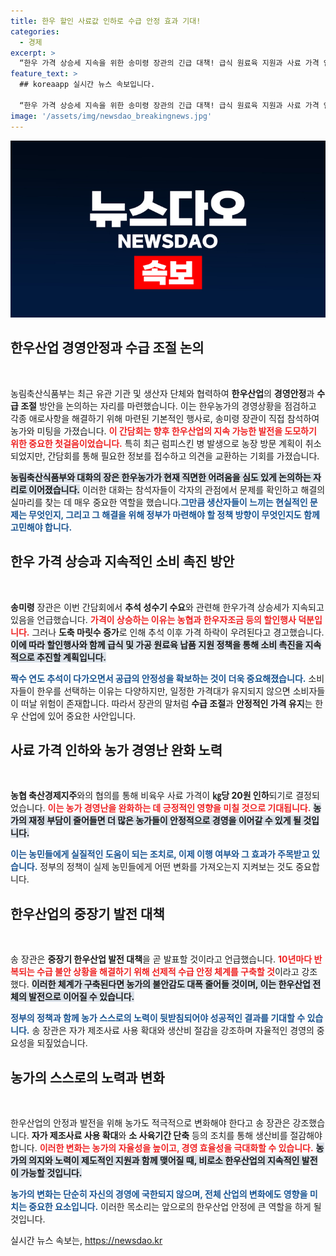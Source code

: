 ```yaml
---
title: 한우 할인 사료값 인하로 수급 안정 효과 기대!
categories:
  - 경제
excerpt: >
  “한우 가격 상승세 지속을 위한 송미령 장관의 긴급 대책! 급식 원료육 지원과 사료 가격 인하로 농가의 경영난을 해소할 방안이 마련됐다. 중장기 안정 대책도 함께 논의된 이번 간담회의 결실은?”
feature_text: >
  ## koreaapp 실시간 뉴스 속보입니다.

  “한우 가격 상승세 지속을 위한 송미령 장관의 긴급 대책! 급식 원료육 지원과 사료 가격 인하로 농가의 경영난을 해소할 방안이 마련됐다. 중장기 안정 대책도 함께 논의된 이번 간담회의 결실은?”
image: '/assets/img/newsdao_breakingnews.jpg'
---
```


<p><img src="/assets/img/newsdao_breakingnews.jpg" alt="koreaapp 속보" /></p>

<h2 data-ke-size="size26">한우산업 경영안정과 수급 조절 논의</h2>

<p data-ke-size="size16">&nbsp;</p>

<p data-ke-size="size16">농림축산식품부는 최근 유관 기관 및 생산자 단체와 협력하여 <b>한우산업</b>의 <b>경영안정</b>과 <b>수급 조절</b> 방안을 논의하는 자리를 마련했습니다. 이는 한우농가의 경영상황을 점검하고 각종 애로사항을 해결하기 위해 마련된 기본적인 행사로, 송미령 장관이 직접 참석하여 농가와 미팅을 가졌습니다. <b><span style="color: #ee2323;">이 간담회는 향후 한우산업의 지속 가능한 발전을 도모하기 위한 중요한 첫걸음이었습니다.</span></b> 특히 최근 럼피스킨 병 발생으로 농장 방문 계획이 취소되었지만, 간담회를 통해 필요한 정보를 접수하고 의견을 교환하는 기회를 가졌습니다.</p>

<p><b><span style="background-color: #21538527;">농림축산식품부와 대화의 장은 한우농가가 현재 직면한 어려움을 심도 있게 논의하는 자리로 이어졌습니다.</span></b> 이러한 대화는 참석자들이 각자의 관점에서 문제를 확인하고 해결의 실마리를 찾는 데 매우 중요한 역할을 했습니다.<b><span style="color: #1a5490;">그만큼 생산자들이 느끼는 현실적인 문제는 무엇인지, 그리고 그 해결을 위해 정부가 마련해야 할 정책 방향이 무엇인지도 함께 고민해야 합니다.</span></b></p>

<h2 data-ke-size="size26">한우 가격 상승과 지속적인 소비 촉진 방안</h2>

<p data-ke-size="size16">&nbsp;</p>

<p data-ke-size="size16"><b>송미령</b> 장관은 이번 간담회에서 <b>추석 성수기 수요</b>와 관련해 한우가격 상승세가 지속되고 있음을 언급했습니다. <b><span style="color: #ee2323;">가격이 상승하는 이유는 농협과 한우자조금 등의 할인행사 덕분입니다.</span></b> 그러나 <b>도축 마릿수 증가</b>로 인해 추석 이후 가격 하락이 우려된다고 경고했습니다. <b><span style="background-color: #21538527;">이에 따라 할인행사와 함께 급식 및 가공 원료육 납품 지원 정책을 통해 소비 촉진을 지속적으로 추진할 계획입니다.</span></b></p>

<p><b><span style="color: #1a5490;">짝수 연도 추석이 다가오면서 공급의 안정성을 확보하는 것이 더욱 중요해졌습니다.</span></b> 소비자들이 한우를 선택하는 이유는 다양하지만, 일정한 가격대가 유지되지 않으면 소비자들이 떠날 위험이 존재합니다. 따라서 장관의 말처럼 <b>수급 조절</b>과 <b>안정적인 가격 유지</b>는 한우 산업에 있어 중요한 사안입니다.</p>

<h2 data-ke-size="size26">사료 가격 인하와 농가 경영난 완화 노력</h2>

<p data-ke-size="size16">&nbsp;</p>

<p data-ke-size="size16"><b>농협 축산경제지주</b>와의 협의를 통해 비육우 사료 가격이 <b>㎏당 20원 인하</b>되기로 결정되었습니다. <b><span style="color: #ee2323;">이는 농가 경영난을 완화하는 데 긍정적인 영향을 미칠 것으로 기대됩니다.</span></b> <b><span style="background-color: #21538527;">농가의 재정 부담이 줄어들면 더 많은 농가들이 안정적으로 경영을 이어갈 수 있게 될 것입니다.</span></b></p>

<p><b><span style="color: #1a5490;">이는 농민들에게 실질적인 도움이 되는 조치로, 이제 이행 여부와 그 효과가 주목받고 있습니다.</span></b> 정부의 정책이 실제 농민들에게 어떤 변화를 가져오는지 지켜보는 것도 중요합니다.</p>

<h2 data-ke-size="size26">한우산업의 중장기 발전 대책</h2>

<p data-ke-size="size16">&nbsp;</p>

<p data-ke-size="size16">송 장관은 <b>중장기 한우산업 발전 대책</b>을 곧 발표할 것이라고 언급했습니다. <b><span style="color: #ee2323;">10년마다 반복되는 수급 불안 상황을 해결하기 위해 선제적 수급 안정 체계를 구축할 것</span></b>이라고 강조했다. <b><span style="background-color: #21538527;">이러한 체계가 구축된다면 농가의 불안감도 대폭 줄어들 것이며, 이는 한우산업 전체의 발전으로 이어질 수 있습니다.</span></b></p>

<p><b><span style="color: #1a5490;">정부의 정책과 함께 농가 스스로의 노력이 뒷받침되어야 성공적인 결과를 기대할 수 있습니다.</span></b> 송 장관은 자가 제조사료 사용 확대와 생산비 절감을 강조하며 자율적인 경영의 중요성을 되짚었습니다.</p>

<h2 data-ke-size="size26">농가의 스스로의 노력과 변화</h2>

<p data-ke-size="size16">&nbsp;</p>

<p data-ke-size="size16">한우산업의 안정과 발전을 위해 농가도 적극적으로 변화해야 한다고 송 장관은 강조했습니다. <b>자가 제조사료 사용 확대</b>와 <b>소 사육기간 단축</b> 등의 조치를 통해 생산비를 절감해야 합니다. <b><span style="color: #ee2323;">이러한 변화는 농가의 자율성을 높이고, 경영 효율성을 극대화할 수 있습니다.</span></b> <b><span style="background-color: #21538527;">농가의 의지와 노력이 제도적인 지원과 함께 맺어질 때, 비로소 한우산업의 지속적인 발전이 가능할 것입니다.</span></b></p>

<p><b><span style="color: #1a5490;">농가의 변화는 단순히 자신의 경영에 국한되지 않으며, 전체 산업의 변화에도 영향을 미치는 중요한 요소입니다.</span></b> 이러한 목소리는 앞으로의 한우산업 안정에 큰 역할을 하게 될 것입니다.</p>

<p data-ke-size="size16"></p>
실시간 뉴스 속보는, <a href="https://newsdao.kr" rel="dofollow">https://newsdao.kr</a>


